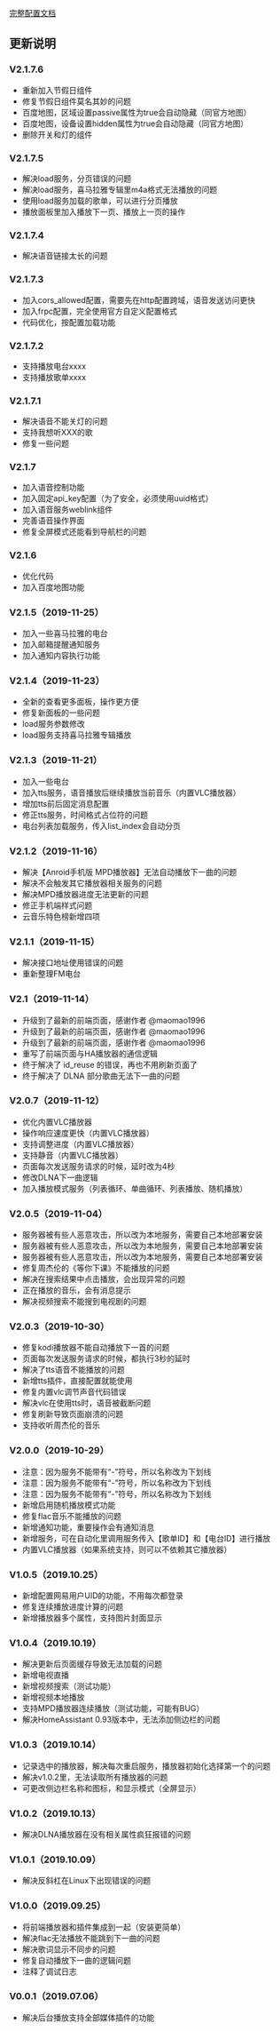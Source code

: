

[完整配置文档](https://github.com/shaonianzhentan/ha_cloud_music/tree/master/docs "完整配置文档")

## 更新说明

### V2.1.7.6
- 重新加入节假日组件
- 修复节假日组件莫名其妙的问题
- 百度地图，区域设置passive属性为true会自动隐藏（同官方地图）
- 百度地图，设备设置hidden属性为true会自动隐藏（同官方地图）
- 删除开关和灯的组件

### V2.1.7.5
- 解决load服务，分页错误的问题
- 解决load服务，喜马拉雅专辑里m4a格式无法播放的问题
- 使用load服务加载的歌单，可以进行分页播放
- 播放面板里加入播放下一页、播放上一页的操作

### V2.1.7.4
- 解决语音链接太长的问题

### V2.1.7.3
- 加入cors_allowed配置，需要先在http配置跨域，语音发送访问更快
- 加入frpc配置，完全使用官方自定义配置格式
- 代码优化，按配置加载功能

### V2.1.7.2
- 支持播放电台xxxx
- 支持播放歌单xxxx

### V2.1.7.1
- 解决语音不能关灯的问题
- 支持我想听XXX的歌
- 修复一些问题

### V2.1.7
- 加入语音控制功能
- 加入固定api_key配置（为了安全，必须使用uuid格式）
- 加入语音服务weblink组件
- 完善语音操作界面
- 修复全屏模式还能看到导航栏的问题

### V2.1.6
- 优化代码
- 加入百度地图功能

### V2.1.5（2019-11-25）
- 加入一些喜马拉雅的电台
- 加入邮箱提醒通知服务
- 加入通知内容执行功能

### V2.1.4（2019-11-23）
- 全新的查看更多面板，操作更方便
- 修复新面板的一些问题
- load服务参数修改
- load服务支持喜马拉雅专辑播放

### V2.1.3（2019-11-21）
- 加入一些电台
- 加入tts服务，语音播放后继续播放当前音乐（内置VLC播放器）
- 增加tts前后固定消息配置
- 修正tts服务，时间格式占位符的问题
- 电台列表加载服务，传入list_index会自动分页

### V2.1.2（2019-11-16）
- 解决【Anroid手机版 MPD播放器】无法自动播放下一曲的问题
- 解决不会触发其它播放器相关服务的问题
- 解决MPD播放器进度无法更新的问题
- 修正手机端样式问题
- 云音乐特色榜新增四项

### V2.1.1（2019-11-15）
- 解决接口地址使用错误的问题
- 重新整理FM电台

### V2.1（2019-11-14）
- 升级到了最新的前端页面，感谢作者 @maomao1996
- 升级到了最新的前端页面，感谢作者 @maomao1996
- 升级到了最新的前端页面，感谢作者 @maomao1996
- 重写了前端页面与HA播放器的通信逻辑
- 终于解决了 id_reuse 的错误，再也不用刷新页面了
- 终于解决了 DLNA 部分歌曲无法下一曲的问题

### V2.0.7（2019-11-12）
- 优化内置VLC播放器
- 操作响应速度更快（内置VLC播放器）
- 支持调整进度（内置VLC播放器）
- 支持静音（内置VLC播放器）
- 页面每次发送服务请求的时候，延时改为4秒
- 修改DLNA下一曲逻辑
- 加入播放模式服务（列表循环、单曲循环、列表播放、随机播放）

### V2.0.5（2019-11-04）
- 服务器被有些人恶意攻击，所以改为本地服务，需要自己本地部署安装
- 服务器被有些人恶意攻击，所以改为本地服务，需要自己本地部署安装
- 服务器被有些人恶意攻击，所以改为本地服务，需要自己本地部署安装
- 修复周杰伦的《等你下课》不能播放的问题
- 解决在搜索结果中点击播放，会出现异常的问题
- 正在播放的音乐，会有消息提示
- 解决视频搜索不能搜到电视剧的问题

### V2.0.3（2019-10-30）
- 修复kodi播放器不能自动播放下一首的问题
- 页面每次发送服务请求的时候，都执行3秒的延时
- 解决了tts语音不能播放的问题
- 新增tts插件，直接配置就能使用
- 修复内置vlc调节声音代码错误
- 解决vlc在使用tts时，语音被截断问题
- 修复刷新导致页面崩溃的问题
- 支持收听周杰伦的音乐

### V2.0.0（2019-10-29）
- 注意：因为服务不能带有“-”符号，所以名称改为下划线
- 注意：因为服务不能带有“-”符号，所以名称改为下划线
- 注意：因为服务不能带有“-”符号，所以名称改为下划线
- 新增启用随机播放模式功能
- 修复flac音乐不能播放的问题
- 新增通知功能，重要操作会有通知消息
- 新增服务，可在自动化里调用服务传入【歌单ID】和【电台ID】进行播放
- 内置VLC播放器（如果系统支持，则可以不依赖其它播放器）

### V1.0.5（2019.10.25）
- 新增配置网易用户UID的功能，不用每次都登录
- 修复连续播放进度计算的问题
- 新增播放器多个属性，支持图片封面显示

### V1.0.4（2019.10.19）
- 解决更新后页面缓存导致无法加载的问题
- 新增电视直播
- 新增视频搜索（测试功能）
- 新增视频本地播放
- 支持MPD播放器连续播放（测试功能，可能有BUG）
- 解决HomeAssistant 0.93版本中，无法添加侧边栏的问题

### V1.0.3（2019.10.14）
- 记录选中的播放器，解决每次重启服务，播放器初始化选择第一个的问题
- 解决v1.0.2里，无法读取所有播放器的问题
- 可更改侧边栏名称和图标，和显示模式（全屏显示）

### V1.0.2（2019.10.13）
- 解决DLNA播放器在没有相关属性疯狂报错的问题

### V1.0.1（2019.10.09）
- 解决反斜杠在Linux下出现错误的问题

### V1.0.0（2019.09.25）
- 将前端播放器和插件集成到一起（安装更简单）
- 解决flac无法播放不能跳到下一曲的问题
- 解决歌词显示不同步的问题
- 修复自动播放下一曲的逻辑问题
- 注释了调试日志

### V0.0.1（2019.07.06）
- 解决后台播放支持全部媒体插件的功能
